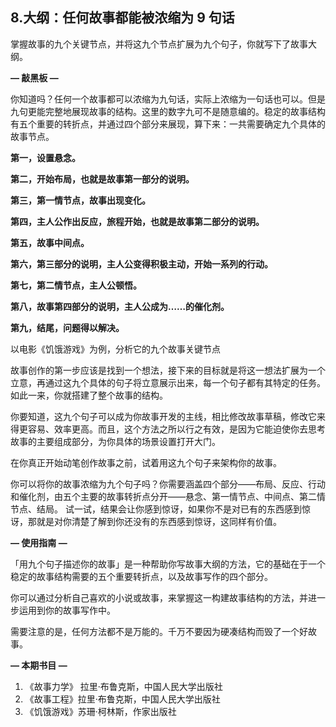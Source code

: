 ## 8.大纲：任何故事都能被浓缩为 9 句话
掌握故事的九个关键节点，并将这九个节点扩展为九个句子，你就写下了故事大纲。


**— 敲黑板 —**


你知道吗？任何一个故事都可以浓缩为九句话，实际上浓缩为一句话也可以。但是九句更能完整地展现故事的结构。这里的数字九可不是随意编的。稳定的故事结构有五个重要的转折点，并通过四个部分来展现，算下来：一共需要确定九个具体的故事节点。


**第一，设置悬念。**


**第二，开始布局，也就是故事第一部分的说明。**


**第三，第一情节点，故事出现变化。**


**第四，主人公作出反应，旅程开始，也就是故事第二部分的说明。**


**第五，故事中间点。**


**第六，第三部分的说明，主人公变得积极主动，开始一系列的行动。**


**第七，第二情节点，主人公顿悟。**


**第八，故事第四部分的说明，主人公成为……的催化剂。**


**第九，结尾，问题得以解决。**


以电影《饥饿游戏》为例，分析它的九个故事关键节点


故事创作的第一步应该是找到一个想法，接下来的目标就是将这一想法扩展为一个立意，再通过这九个具体的句子将立意展示出来，每一个句子都有其特定的任务。如此一来，你就搭建了整个故事的结构。


你要知道，这九个句子可以成为你故事开发的主线，相比修改故事草稿，修改它来得更容易、效率更高。而且，这个方法之所以行之有效，是因为它能迫使你去思考故事的主要组成部分，为你具体的场景设置打开大门。


在你真正开始动笔创作故事之前，试着用这九个句子来架构你的故事。


你可以将你的故事浓缩为九个句子吗？你需要涵盖四个部分——布局、反应、行动和催化剂，由五个主要的故事转折点分开——悬念、第一情节点、中间点、第二情节点、结局。
试一试，结果会让你感到惊讶，如果你不是对已有的东西感到惊讶，那就是对你清楚了解到你还没有的东西感到惊讶，这同样有价值。


**— 使用指南 —**


「用九个句子描述你的故事」是一种帮助你写故事大纲的方法，它的基础在于一个稳定的故事结构需要的五个重要转折点，以及故事写作的四个部分。


你可以通过分析自己喜欢的小说或故事，来掌握这一构建故事结构的方法，并进一步运用到你的故事写作中。


 需要注意的是，任何方法都不是万能的。千万不要因为硬凑结构而毁了一个好故事。


**— 本期书目 —**


1. 《故事力学》 拉里·布鲁克斯，中国人民大学出版社
2. 《故事工程》拉里·布鲁克斯，中国人民大学出版社
3. 《饥饿游戏》苏珊·柯林斯，作家出版社
